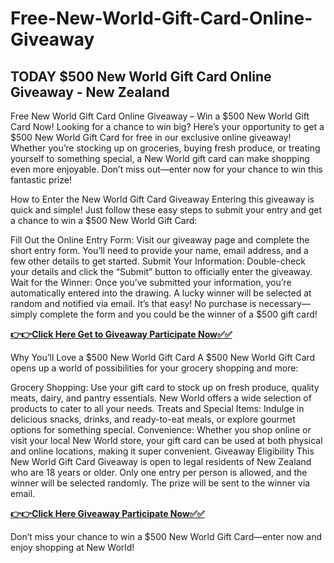 # Free-New-World-Gift-Card-Online-Giveaway

## TODAY $500 New World Gift Card Online Giveaway - New Zealand

Free New World Gift Card Online Giveaway – Win a $500 New World Gift Card Now!
Looking for a chance to win big? Here’s your opportunity to get a $500 New World Gift Card for free in our exclusive online giveaway! Whether you’re stocking up on groceries, buying fresh produce, or treating yourself to something special, a New World gift card can make shopping even more enjoyable. Don’t miss out—enter now for your chance to win this fantastic prize!

How to Enter the New World Gift Card Giveaway
Entering this giveaway is quick and simple! Just follow these easy steps to submit your entry and get a chance to win a $500 New World Gift Card:

Fill Out the Online Entry Form: Visit our giveaway page and complete the short entry form. You’ll need to provide your name, email address, and a few other details to get started.
Submit Your Information: Double-check your details and click the “Submit” button to officially enter the giveaway.
Wait for the Winner: Once you’ve submitted your information, you’re automatically entered into the drawing. A lucky winner will be selected at random and notified via email.
It’s that easy! No purchase is necessary—simply complete the form and you could be the winner of a $500 gift card!

[**👉👉Click Here Get to Giveaway Participate Now✅✅**](https://smrturl.co/a/s4a7ce08518/1167?s1=)

Why You’ll Love a $500 New World Gift Card
A $500 New World Gift Card opens up a world of possibilities for your grocery shopping and more:

Grocery Shopping: Use your gift card to stock up on fresh produce, quality meats, dairy, and pantry essentials. New World offers a wide selection of products to cater to all your needs.
Treats and Special Items: Indulge in delicious snacks, drinks, and ready-to-eat meals, or explore gourmet options for something special.
Convenience: Whether you shop online or visit your local New World store, your gift card can be used at both physical and online locations, making it super convenient.
Giveaway Eligibility
This New World Gift Card Giveaway is open to legal residents of New Zealand who are 18 years or older. Only one entry per person is allowed, and the winner will be selected randomly. The prize will be sent to the winner via email.

[**👉👉Click Here Giveaway Participate Now✅✅**](https://smrturl.co/a/s4a7ce08518/1167?s1=)

Don’t miss your chance to win a $500 New World Gift Card—enter now and enjoy shopping at New World!

